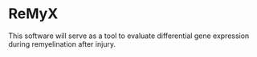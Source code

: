 # ReMyX
This software will serve as a tool to evaluate differential gene expression during remyelination after injury. 
